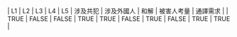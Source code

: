 | L1 | L2 | L3 | L4 | L5 | 涉及共犯 | 涉及外國人 | 和解 | 被害人考量 | 通譯需求 |
| TRUE | FALSE | FALSE | TRUE | TRUE | FALSE | TRUE | FALSE | TRUE | TRUE |